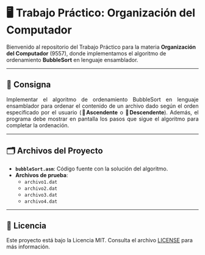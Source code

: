 # 🖥 Trabajo Práctico: Organización del Computador

Bienvenido al repositorio del Trabajo Práctico para la materia **Organización del Computador** (9557), donde implementamos el algoritmo de ordenamiento **BubbleSort** en lenguaje ensamblador.

---

## 📜 Consigna
<p align="justify">
Implementar el algoritmo de ordenamiento BubbleSort en lenguaje ensamblador para ordenar el contenido de un archivo dado según el orden especificado por el usuario (🔼<b>Ascendente</b> o 🔽<b>Descendente</b>). Además, el programa debe mostrar en pantalla los pasos que sigue el algoritmo para completar la ordenación.
</p>

---

## 🗂️ Archivos del Proyecto

- **`bubbleSort.asm`**: Código fuente con la solución del algoritmo.
- **Archivos de prueba**:
    - `archivo1.dat`
    - `archivo2.dat`
    - `archivo3.dat`
    - `archivo4.dat`

---

## 📝 Licencia

Este proyecto está bajo la Licencia MIT. Consulta el archivo [LICENSE](LICENSE) para más información.
